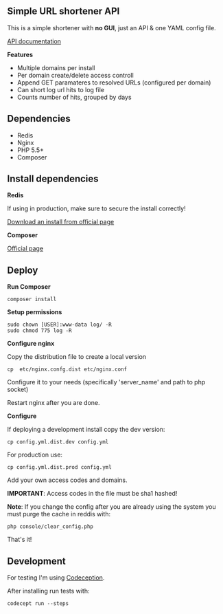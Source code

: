 Simple URL shortener API
------------------------

This is a simple shortener with **no GUI**, just an API & one YAML config file.

[API documentation](doc/api.md)

**Features**
- Multiple domains per install
- Per domain create/delete access controll
- Append GET paramateres to resolved URLs (configured per domain)
- Can short log url hits to log file
- Counts number of hits, grouped by days

## Dependencies

- Redis
- Nginx
- PHP 5.5+
- Composer

## Install dependencies

**Redis**

If using in production, make sure to secure the install correctly!

[Download an install from official page](http://redis.io/download)

**Composer**

[Official page](https://getcomposer.org/download/)


## Deploy

**Run Composer**

    composer install

**Setup permissions**

    sudo chown [USER]:www-data log/ -R
    sudo chmod 775 log -R

**Configure nginx**

Copy the distribution file to create a local version

    cp  etc/nginx.confg.dist etc/nginx.conf

Configure it to your needs (specifically 'server_name' and path to php socket)

Restart nginx after you are done.

**Configure**

If deploying a development install copy the dev version:

    cp config.yml.dist.dev config.yml

For production use:

    cp config.yml.dist.prod config.yml

Add your own access codes and domains.

**IMPORTANT**: Access codes in the file must be sha1 hashed!

**Note**: If you change the config after you are already using the system you must purge the cache in reddis with:

    php console/clear_config.php

That's it!

## Development

For testing I'm using [Codeception](http://codeception.com/quickstart).

After installing run tests with:

    codecept run --steps